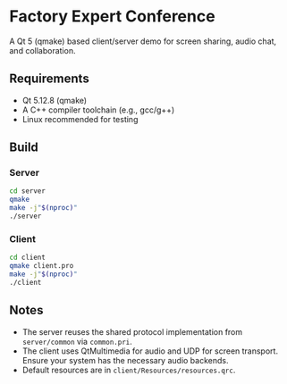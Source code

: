 # Factory Expert Conference

A Qt 5 (qmake) based client/server demo for screen sharing, audio chat, and collaboration.

## Requirements
- Qt 5.12.8 (qmake)
- A C++ compiler toolchain (e.g., gcc/g++)
- Linux recommended for testing

## Build

### Server
```bash
cd server
qmake
make -j"$(nproc)"
./server
```

### Client
```bash
cd client
qmake client.pro
make -j"$(nproc)"
./client
```

## Notes
- The server reuses the shared protocol implementation from `server/common` via `common.pri`.
- The client uses QtMultimedia for audio and UDP for screen transport. Ensure your system has the necessary audio backends.
- Default resources are in `client/Resources/resources.qrc`.